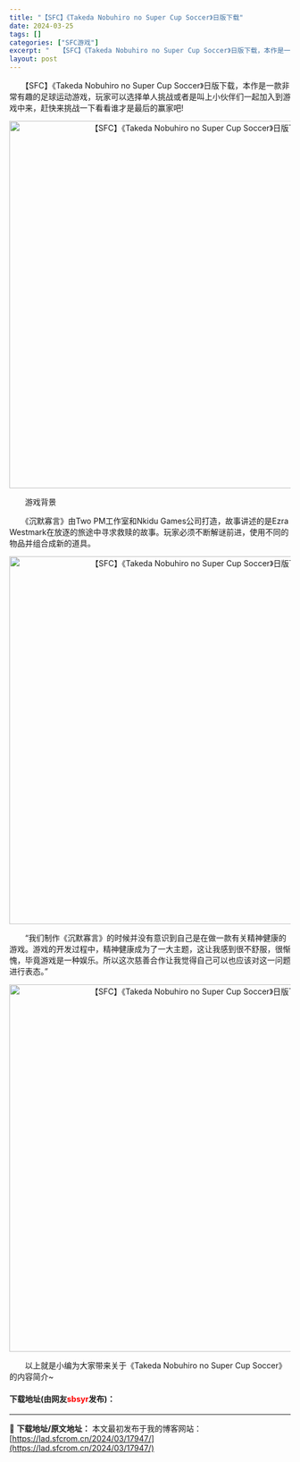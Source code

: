 ```yaml
---
title: "【SFC】《Takeda Nobuhiro no Super Cup Soccer》日版下载"
date: 2024-03-25
tags: []
categories: ["SFC游戏"]
excerpt: "　　【SFC】《Takeda Nobuhiro no Super Cup Soccer》日版下载，本作是一款非常有趣的足球运动游戏，玩家可以选择单人挑战或者是叫上小伙伴们一起加入到游戏中来，赶快来挑战一下看看谁才是最后的赢家吧! 　　游戏背景 　　《沉默寡言》由Two PM工作室和Nkidu Gam&hellip;"
layout: post
---
```


 <p>　　【SFC】《Takeda Nobuhiro no Super Cup Soccer》日版下载，本作是一款非常有趣的足球运动游戏，玩家可以选择单人挑战或者是叫上小伙伴们一起加入到游戏中来，赶快来挑战一下看看谁才是最后的赢家吧!</p> <p align="center"><img align="" border="0" src="https://lad.sfcrom.cn/wp-content/uploads/2024/03/20240325_6600d43bd9db9.png" width="658" alt="【SFC】《Takeda Nobuhiro no Super Cup Soccer》日版下载" /></p> <p>　　游戏背景</p> <p>　　《沉默寡言》由Two PM工作室和Nkidu Games公司打造，故事讲述的是Ezra Westmark在放逐的旅途中寻求救赎的故事。玩家必须不断解谜前进，使用不同的物品并组合成新的道具。</p> <p align="center"><img align="" border="0" src="https://lad.sfcrom.cn/wp-content/uploads/2024/03/20240325_6600d43cab690.png" width="659" alt="【SFC】《Takeda Nobuhiro no Super Cup Soccer》日版下载" /></p> <p>　　&ldquo;我们制作《沉默寡言》的时候并没有意识到自己是在做一款有关精神健康的游戏。游戏的开发过程中，精神健康成为了一大主题，这让我感到很不舒服，很惭愧，毕竟游戏是一种娱乐。所以这次慈善合作让我觉得自己可以也应该对这一问题进行表态。&rdquo;</p> <p align="center"><img align="" border="0" src="https://lad.sfcrom.cn/wp-content/uploads/2024/03/20240325_6600d43d70e86.png" width="658" alt="【SFC】《Takeda Nobuhiro no Super Cup Soccer》日版下载" /></p> <p>　　以上就是小编为大家带来关于《Takeda Nobuhiro no Super Cup Soccer》的内容简介~</p> <p><h4>下载地址(由网友<font color="red">sbsyr</font>发布)：</h4></p> 

---
📖 **下载地址/原文地址：** 本文最初发布于我的博客网站：[https://lad.sfcrom.cn/2024/03/17947/](https://lad.sfcrom.cn/2024/03/17947/)
